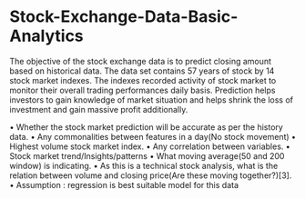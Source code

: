 # Stock-Exchange-Data-Basic-Analytics
The objective of the stock exchange data is to predict closing amount based on historical
data. The data set contains 57 years of stock by 14 stock market indexes. The indexes 
recorded activity of stock market to monitor their overall trading performances daily basis.
Prediction helps investors to gain knowledge of market situation and helps shrink the loss of 
investment and gain massive profit additionally.


• Whether the stock market prediction will be accurate as per the history data.
• Any commonalities between features in a day(No stock movement)
• Highest volume stock market index.
• Any correlation between variables.
• Stock market trend/Insights/patterns
• What moving average(50 and 200 window) is indicating.
• As this is a technical stock analysis, what is the relation between volume and closing
price(Are these moving together?)[3].
• Assumption : regression is best suitable model for this data 
